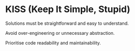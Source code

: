 # KISS (Keep It Simple, Stupid)

Solutions must be straightforward and easy to understand.

Avoid over-engineering or unnecessary abstraction.

Prioritise code readability and maintainability.